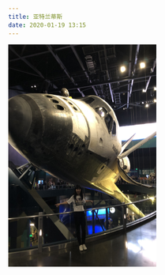 ```yaml
---
title: 亚特兰蒂斯
date: 2020-01-19 13:15
---
```


<img style="width:300px;height:450px;" src="/assets/static/atlantis.png" class="rotate90">

